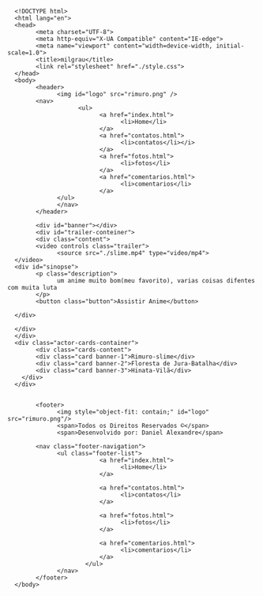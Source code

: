       <!DOCTYPE html>
      <html lang="en">
      <head>
            <meta charset="UTF-8">
            <meta http-equiv="X-UA Compatible" content="IE-edge">
            <meta name="viewport" content="width=device-width, initial-scale=1.0">
            <title>milgrau</title>
            <link rel="stylesheet" href="./style.css">
      </head>
      <body>
            <header>
                  <img id="logo" src="rimuro.png" />
            <nav> 
                        <ul>
                              <a href="index.html">
                                    <li>Home</li>
                              </a>
                              <a href="contatos.html">
                                    <li>contatos</li></i>
                              </a>
                              <a href="fotos.html">
                                    <li>fotos</li>
                              </a>
                              <a href="comentarios.html">
                                    <li>comentarios</li>
                              </a>
                  </ul>
                  </nav>
            </header>
            
            <div id="banner"></div>
            <div id="trailer-conteiner">
            <div class="content">
            <video controls class="trailer">
                  <source src="./slime.mp4" type="video/mp4">
      </video>
      <div id="sinopse">
            <p class="description">
                  um anime muito bom(meu favorito), varias coisas difentes com muita luta
            </p>
            <button class="button">Assistir Anime</button>

      </div>

      </div>
      </div>
      <div class="actor-cards-container">
            <div class="cards-content">
            <div class="card banner-1">Rimuro-slime</div>
            <div class="card banner-2">Floresta de Jura-Batalha</div>
            <div class="card banner-3">Hinata-Vilã</div>
        </div>
      </div>

            
            <footer>
                  <img style="object-fit: contain;" id="logo" src="rimuro.png"/>
                  <span>Todos os Direitos Reservados ©</span>
                  <span>Desenvolvido por: Daniel Alexandre</span>
                  
            <nav class="footer-navigation">
                  <ul class="footer-list">
                              <a href="index.html">
                                    <li>Home</li>
                              </a>

                              <a href="contatos.html">
                                    <li>contatos</li>
                              </a>

                              <a href="fotos.html">
                                    <li>fotos</li>
                              </a>
                              
                              <a href="comentarios.html">
                                    <li>comentarios</li>
                              </a>
                          </ul>
                  </nav>
            </footer>
      </body>
</html>
